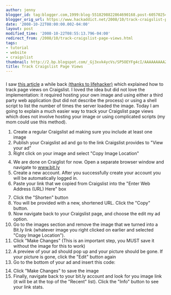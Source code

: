 ```yaml
---
author: jenny
blogger_id: tag:blogger.com,1999:blog-5518298822864690168.post-6057025414693724022
blogger_orig_url: https://www.hackaddict.net/2008/10/track-craigslist-page-views.html
date: '2008-10-22T08:00:00.002-04:00'
layout: post
modified_time: '2008-10-22T08:55:13.796-04:00'
redirect_from: /2008/10/track-craigslist-page-views.html
tags:
- tutorial
- website
- craigslist
thumbnail: http://2.bp.blogspot.com/_Gj3xvk4ycVs/SP5OEYFg4cI/AAAAAAAAAZU/e_vpnNAtk5A/s72-c/bitly.png
title: Track Craigslist Page Views
---
```


<img alt="" border="0" id="BLOGGER_PHOTO_ID_5259727251907338690" src="{{ site.url }}/assets/images/2008-10-22-image-0000.png" style="margin: 0px auto 10px; display: block; text-align: center; "/>I saw <a href="http://benperove.com/howto/track-page-views-on-craigslist/">this article</a> a while back <a href="http://lifehacker.com/software/how-to/track-page-views-on-craigslist-288618.php">(thanks to lifehacker)</a> which explained how to track page views on Craigslist.  I loved the idea but did not love the implementation: it required hosting your own image and using either a third party web application (but did not describe the process) or using a shell script to list the number of times the server loaded the image.  Today I am going to explain a much easier way to track your Craigslist page views which does not involve hosting your image or using complicated scripts (my mom could use this method).<ol><li>Create a regular Craigslist ad making sure you include at least one image</li><li>Publish your Craigslist ad and go to the link Craigslist provides to "View your ad"<br/></li><li>Right click on your image and select "Copy Image Location"<img alt="" border="0" id="BLOGGER_PHOTO_ID_5259717780393607298" src="{{ site.url }}/assets/images/2008-10-22-image-0001.png" style="margin: 0px auto 10px; display: block; text-align: center; "/></li><li>We are done on Craiglist for now.  Open a separate browser window and navigate to www.bit.ly</li><li>Create a new account.  After you successfully create your account you will be automatically logged in.</li><li>Paste your link that we copied from Craigslist into the "Enter Web Address (URL) Here" box<img alt="" border="0" id="BLOGGER_PHOTO_ID_5259710592659056034" src="{{ site.url }}/assets/images/2008-10-22-image-0002.png" style="margin: 0px auto 10px; display: block; text-align: center; "/></li><li>Click the "Shorten" button</li><li>You will be provided with a new, shortened URL.  Click the "Copy" button.</li><li>Now navigate back to your Craigslist page, and choose the edit my ad option.</li><li>Go to the images section and remove the image that we turned into a Bit.ly link (whatever image you right clicked on earlier and selected "Copy Image Location").</li><li>Click "Make Changes" (This is an important step, you MUST save it without the image for this to work)</li><li>A preview of your ad should pop up and your picture should be gone.  If your picture is gone, click the "Edit" button again<br/></li><li>Go to the bottom of your ad and insert this code:<img alt="" border="0" id="BLOGGER_PHOTO_ID_5259718802725674722" src="{{ site.url }}/assets/images/2008-10-22-image-0003.png" style="margin: 0px auto 10px; display: block; text-align: center; "/></li><li>Click "Make Changes" to save the image<br/></li><li>Finally, navigate back to your bit.ly account and look for you image link (it will be at the top of the "Recent" list).  Click the "Info" button to see your link stats.<img alt="" border="0" id="BLOGGER_PHOTO_ID_5259712810860388498" src="{{ site.url }}/assets/images/2008-10-22-image-0004.png" style="margin: 0px auto 10px; display: block; text-align: center; "/></li></ol>
